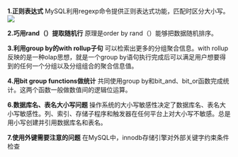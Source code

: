**1.正则表达式**
MySQL利用regexp命令提供正则表达式功能，匹配时区分大小写。
![](https://upload-images.jianshu.io/upload_images/9449419-0998ce11b3cfc1f9.png?imageMogr2/auto-orient/strip%7CimageView2/2/w/1240)

**2.巧用rand（）提取随机行**
原理是order by rand（）能够把数据随机排序。

**3.利用group by的with rollup子句**
可以检索出更多的分组聚合信息。with rollup反映的是一种olap思想，就是一个group by语句执行完成后可以满足用户想要得到的任何一个分组以及分组组合的聚合信息值。

**4.用bit group functions做统计**
共同使用group by和bit_and、bit_or函数完成统计。这两个函数一般做数值间的逻辑位运算。

**6.数据库名、表名大小写问题**
操作系统的大小写敏感性决定了数据库名、表名大小写敏感性。列、索引、存储子程序和触发器在任何平台上对大小写不敏感。总是用小写创建并引用数据库名和表名。

**7.使用外键需要注意的问题**
在MySQL中，innodb存储引擎对外部关键字约束条件检查
